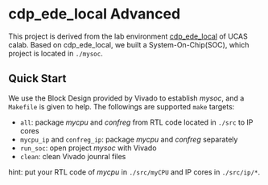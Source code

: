 # cdp_ede_local Advanced

This project is derived from the lab environment [cdp_ede_local](https://gitee.com/loongson-edu/cdp_ede_local?_from=gitee_search) of UCAS calab. Based on cdp_ede_local, we built a System-On-Chip(SOC), which project is located in `./mysoc`.

## Quick Start

We use the Block Design provided by Vivado to establish *mysoc*, and a `Makefile` is given to help. The followings are supported `make` targets:

- `all`: package *mycpu* and *confreg* from RTL code located in `./src` to IP cores
- `mycpu_ip` and `confreg_ip`: package *mycpu* and *confreg* separately
- `run_soc`: open project *mysoc* with Vivado
- `clean`: clean Vivado jounral files

hint: put your RTL code of *mycpu* in `./src/myCPU` and IP cores in `./src/ip/*`.
